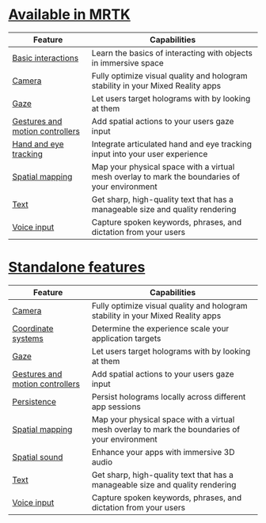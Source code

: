 # [Available in MRTK](#tab/mrtk)

|  Feature  |  Capabilities  |
| --- | --- |
| [Basic interactions](mrtk-101.md) | Learn the basics of interacting with objects in immersive space |
| [Camera](camera-in-unity.md) | Fully optimize visual quality and hologram stability in your Mixed Reality apps |
| [Gaze](gaze-in-unity.md) | Let users target holograms with by looking at them |
| [Gestures and motion controllers](gestures-and-motion-controllers-in-unity.md) | Add spatial actions to your users gaze input |
| [Hand and eye tracking](hand-eye-in-unit.md) | Integrate articulated hand and eye tracking input into your user experience |
| [Spatial mapping](spatial-mapping-in-unity.md) | Map your physical space with a virtual mesh overlay to mark the boundaries of your environment |
| [Text](text-in-unity.md) | Get sharp, high-quality text that has a manageable size and quality rendering |
| [Voice input](voice-input-in-unity.md) | Capture spoken keywords, phrases, and dictation from your users|

# [Standalone features](#tab/standalone)

|  Feature  |  Capabilities  |
| --- | --- |
| [Camera](camera-in-unity.md) | Fully optimize visual quality and hologram stability in your Mixed Reality apps |
| [Coordinate systems](coordinate-systems-in-unity.md) | Determine the experience scale your application targets |
| [Gaze](gaze-in-unity.md) | Let users target holograms with by looking at them |
| [Gestures and motion controllers](gestures-and-motion-controllers-in-unity.md) | Add spatial actions to your users gaze input |
| [Persistence](persistence-in-unity.md) | Persist holograms locally across different app sessions |
| [Spatial mapping](spatial-mapping-in-unity.md) | Map your physical space with a virtual mesh overlay to mark the boundaries of your environment |
| [Spatial sound](spatial-sound-in-unity.md) | Enhance your apps with immersive 3D audio |
| [Text](text-in-unity.md) | Get sharp, high-quality text that has a manageable size and quality rendering |
| [Voice input](voice-input-in-unity.md) | Capture spoken keywords, phrases, and dictation from your users|


